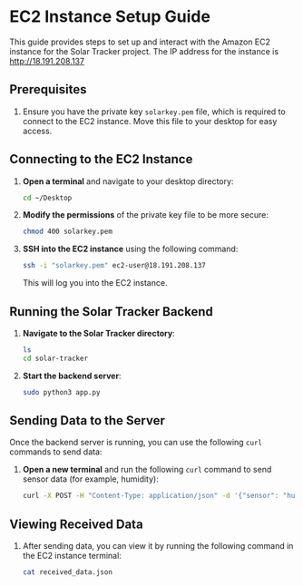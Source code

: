 # EC2 Instance Setup Guide

This guide provides steps to set up and interact with the Amazon EC2 instance for the Solar Tracker project. The IP address for the instance is http://18.191.208.137

## Prerequisites

1. Ensure you have the private key `solarkey.pem` file, which is required to connect to the EC2 instance. Move this file to your desktop for easy access.

## Connecting to the EC2 Instance

1. **Open a terminal** and navigate to your desktop directory:
   ```bash
   cd ~/Desktop
   ```

2. **Modify the permissions** of the private key file to be more secure:
   ```bash
   chmod 400 solarkey.pem
   ```

3. **SSH into the EC2 instance** using the following command:
   ```bash
   ssh -i "solarkey.pem" ec2-user@18.191.208.137
   ```

   This will log you into the EC2 instance.

## Running the Solar Tracker Backend

1. **Navigate to the Solar Tracker directory**:
   ```bash
   ls
   cd solar-tracker
   ```

2. **Start the backend server**:
   ```bash
   sudo python3 app.py
   ```

## Sending Data to the Server

Once the backend server is running, you can use the following `curl` commands to send data:

1. **Open a new terminal** and run the following `curl` command to send sensor data (for example, humidity):
   ```bash
   curl -X POST -H "Content-Type: application/json" -d '{"sensor": "humidity", "value": 55.3}' http://18.191.208.137/data
   ```

## Viewing Received Data

1. After sending data, you can view it by running the following command in the EC2 instance terminal:
   ```bash
   cat received_data.json
   ```
